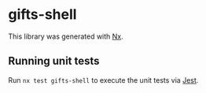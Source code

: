# gifts-shell

This library was generated with [Nx](https://nx.dev).

## Running unit tests

Run `nx test gifts-shell` to execute the unit tests via [Jest](https://jestjs.io).
